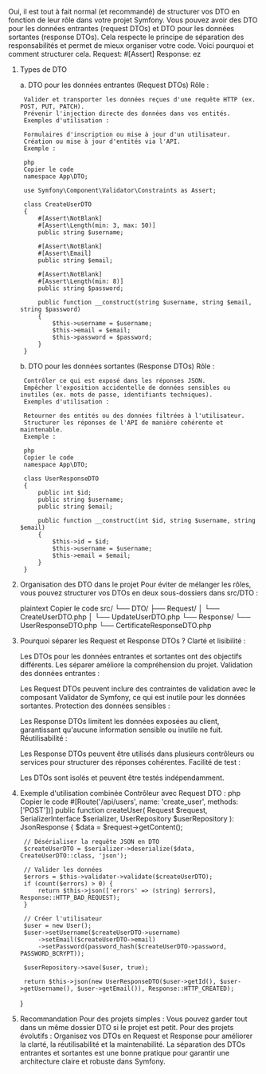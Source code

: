 Oui, il est tout à fait normal (et recommandé) de structurer vos DTO en fonction de leur rôle dans votre projet Symfony. Vous pouvez avoir des DTO pour les données entrantes (request DTOs) et DTO pour les données sortantes (response DTOs). Cela respecte le principe de séparation des responsabilités et permet de mieux organiser votre code. Voici pourquoi et comment structurer cela.
Request: #[Assert]
Response: ez

1. Types de DTO
   
    a. DTO pour les données entrantes (Request DTOs)
        Rôle :

        Valider et transporter les données reçues d'une requête HTTP (ex. POST, PUT, PATCH).
        Prévenir l'injection directe des données dans vos entités.
        Exemples d'utilisation :

        Formulaires d'inscription ou mise à jour d'un utilisateur.
        Création ou mise à jour d'entités via l'API.
        Exemple :

        php
        Copier le code
        namespace App\DTO;

        use Symfony\Component\Validator\Constraints as Assert;

        class CreateUserDTO
        {
            #[Assert\NotBlank]
            #[Assert\Length(min: 3, max: 50)]
            public string $username;

            #[Assert\NotBlank]
            #[Assert\Email]
            public string $email;

            #[Assert\NotBlank]
            #[Assert\Length(min: 8)]
            public string $password;

            public function __construct(string $username, string $email, string $password)
            {
                $this->username = $username;
                $this->email = $email;
                $this->password = $password;
            }
        }

    b. DTO pour les données sortantes (Response DTOs)
        Rôle :

        Contrôler ce qui est exposé dans les réponses JSON.
        Empêcher l'exposition accidentelle de données sensibles ou inutiles (ex. mots de passe, identifiants techniques).
        Exemples d'utilisation :

        Retourner des entités ou des données filtrées à l'utilisateur.
        Structurer les réponses de l'API de manière cohérente et maintenable.
        Exemple :

        php
        Copier le code
        namespace App\DTO;

        class UserResponseDTO
        {
            public int $id;
            public string $username;
            public string $email;

            public function __construct(int $id, string $username, string $email)
            {
                $this->id = $id;
                $this->username = $username;
                $this->email = $email;
            }
        }



2. Organisation des DTO dans le projet
    Pour éviter de mélanger les rôles, vous pouvez structurer vos DTOs en deux sous-dossiers dans src/DTO :

    plaintext
    Copier le code
    src/
    └── DTO/
        ├── Request/
        │   └── CreateUserDTO.php
        │   └── UpdateUserDTO.php
        └── Response/
            └── UserResponseDTO.php
            └── CertificateResponseDTO.php


3. Pourquoi séparer les Request et Response DTOs ?
    Clarté et lisibilité :

    Les DTOs pour les données entrantes et sortantes ont des objectifs différents. Les séparer améliore la compréhension du projet.
    Validation des données entrantes :

    Les Request DTOs peuvent inclure des contraintes de validation avec le composant Validator de Symfony, ce qui est inutile pour les données sortantes.
    Protection des données sensibles :

    Les Response DTOs limitent les données exposées au client, garantissant qu'aucune information sensible ou inutile ne fuit.
    Réutilisabilité :

    Les Response DTOs peuvent être utilisés dans plusieurs contrôleurs ou services pour structurer des réponses cohérentes.
    Facilité de test :

    Les DTOs sont isolés et peuvent être testés indépendamment.


4. Exemple d'utilisation combinée
    Contrôleur avec Request DTO :
    php
    Copier le code
    #[Route('/api/users', name: 'create_user', methods: ['POST'])]
    public function createUser(
        Request $request,
        SerializerInterface $serializer,
        UserRepository $userRepository
    ): JsonResponse {
        $data = $request->getContent();

        // Désérialiser la requête JSON en DTO
        $createUserDTO = $serializer->deserialize($data, CreateUserDTO::class, 'json');

        // Valider les données
        $errors = $this->validator->validate($createUserDTO);
        if (count($errors) > 0) {
            return $this->json(['errors' => (string) $errors], Response::HTTP_BAD_REQUEST);
        }

        // Créer l'utilisateur
        $user = new User();
        $user->setUsername($createUserDTO->username)
            ->setEmail($createUserDTO->email)
            ->setPassword(password_hash($createUserDTO->password, PASSWORD_BCRYPT));

        $userRepository->save($user, true);

        return $this->json(new UserResponseDTO($user->getId(), $user->getUsername(), $user->getEmail()), Response::HTTP_CREATED);
    }


5. Recommandation
    Pour des projets simples : Vous pouvez garder tout dans un même dossier DTO si le projet est petit.
    Pour des projets évolutifs : Organisez vos DTOs en Request et Response pour améliorer la clarté, la réutilisabilité et la maintenabilité.
    La séparation des DTOs entrantes et sortantes est une bonne pratique pour garantir une architecture claire et robuste dans Symfony.